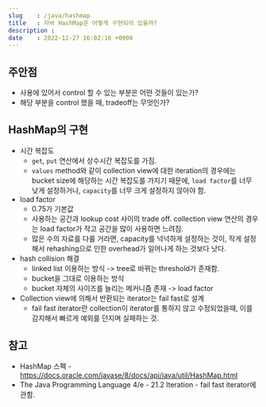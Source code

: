 ```yaml
---
slug    : /java/hashmap
title   : 자바 HashMap은 어떻게 구현되어 있을까?
description : 
date    : 2022-12-27 16:02:16 +0900
---
```


## 주안점
- 사용에 있어서 control 할 수 있는 부분은 어떤 것들이 있는가?
- 해당 부분을 control 했을 때, tradeoff는 무엇인가?

## HashMap의 구현
- 시간 복잡도
  - `get`, `put` 연산에서 상수시간 복잡도를 가짐. 
  - `values` method와 같이 collection view에 대한 iteration의 경우에는 bucket size에 해당하는 시간 복잡도를 가지기 때문에, `load factor`를 너무 낮게 설정하거나, `capacity`를 너무 크게 설정하지 않아야 함. 
- load factor
  - 0.75가 기본값
  - 사용하는 공간과 lookup cost 사이의 trade off. collection view 연산의 경우는 load factor가 작고 공간을 많이 사용하면 느려짐. 
  - 많은 수의 자료를 다룰 거라면, capacity를 넉넉하게 설정하는 것이, 작게 설정해서 rehashing으로 인한 overhead가 일어나게 하는 것보다 낫다. 
- hash collision 해결
  - linked list 이용하는 방식 -> tree로 바뀌는 threshold가 존재함. 
  - bucket을 그대로 이용하는 방식 
  - bucket 자체의 사이즈를 늘리는 메커니즘 존재 -> load factor
- Collection view에 의해서 반환되는 iterator는 fail fast로 설계
  - fail fast iterator란 collection이 iterator를 통하지 않고 수정되었을때, 이를 감지해서 빠르게 예외를 던지며 실패하는 것. 

## 참고
- HashMap 스펙 - https://docs.oracle.com/javase/8/docs/api/java/util/HashMap.html
- The Java Programming Language 4/e - 21.2 Iteration - fail fast iterator에 관함.
